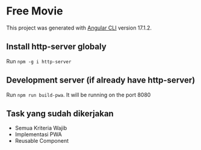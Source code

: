 # Free Movie

This project was generated with [Angular CLI](https://github.com/angular/angular-cli) version 17.1.2.

## Install http-server globaly

Run `npm -g i http-server`

## Development server (if already have http-server)

Run `npm run build-pwa`. It will be running on the port 8080

## Task yang sudah dikerjakan

- Semua Kriteria Wajib
- Implementasi PWA
- Reusable Component
